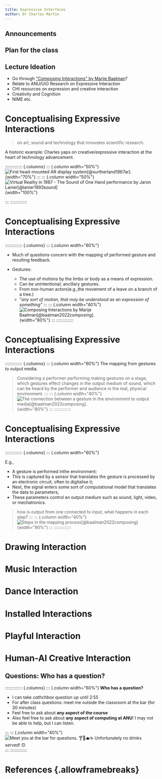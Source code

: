 ```yaml
---
title: Expressive Interfaces
author: Dr Charles Martin
---
```


## Announcements

## Plan for the class

## Lecture Ideation

- Go through ["Composing Interactions" by Marije Baalman](https://composinginteractions.art/#contents)?
- Relate to ANU/UiO Research on Expressive Interaction
- CHI resources on expression and creative interaction
- Creativity and Cognition
- NIME etc.

# Conceptualising Expressive Interactions

> on art, sound and technology that innovates scientific research.


A historic example: Charles yaps on creative/expressive interaction at the heart of technology advancement. 

:::::::::::::: {.columns}
::: {.column width="50%"}
![First head-mounted AR display system[@surtherland1967ar].](img/wk11-ivan-sutherland-headset.jpg){width="70%"}
:::
::: {.column width="50%"}
![Virtual Reality in 1987 - The Sound of One Hand performance by Jaron Lanier[@lanier1993sound]](img/wk11-jaron-lanier-virtual-hand.jpg){width="100%"}

:::
::::::::::::::


# Conceptualising Expressive Interactions

:::::::::::::: {.columns}
::: {.column width="60%"}
- Much of questions concern with the mapping of performed gesture and resulting feedback. 

- Gestures:
    - The use of motions by the limbs or body as a means of expression.
    - Can be unintentional; ancillary gestures.
    - From non-human actors(e.g.,the movement of a leave on a branch of a tree.)
    - *"any sort of motion, that may be understood as an expression of something"* 
:::
::: {.column width="40%"}
![Composing Interactions by Marije Baalman[@baalman2022composing].](img/wk11-composing-interactions.jpg){width="80%"}
:::
::::::::::::::

# Conceptualising Expressive Interactions
:::::::::::::: {.columns}
::: {.column width="60%"}
The mapping from gestures to output media.

> Considering a performer performing making gestures on a stage, which gestures effect changes in the output medium of sound, which can be heard by the performer and audience in the real, physical environment.
:::
::: {.column width="40%"}
![The connection between a gesture in the environment to output media[@baalman2022composing].](img/mapping.jpg){width="80%"}
:::
::::::::::::::

# Conceptualising Expressive Interactions

:::::::::::::: {.columns}
::: {.column width="60%"}

E.g.,

- A gesture is performed inthe environment;
- This is captured by a sensor that translates the gesture is processed by an electronic circuit, often to digitalise it;
- Next, the signal enters some sort of computational model that translates the data to parameters;
- These parameters control an output medium such as sound, light, video, or mechatronics.

> how is output from one connected to input, what happens in each step?
:::
::: {.column width="40%"}
![Steps in the mapping process[@baalman2022composing]](img/step-in-mapping.jpg){width="90%"}
:::
::::::::::::::



# Drawing Interaction

# Music Interaction

# Dance Interaction

# Installed Interactions

# Playful Interaction

# Human-AI Creative Interaction

## Questions: Who has a question?

:::::::::::::: {.columns}
::: {.column width="60%"}
**Who has a question?**

- I can take _cathchbox_ question up until 2:55
- For after class questions: meet me outside the classroom at the bar (for 30 minutes)
- Feel free to ask about **any aspect of the course**
- Also feel free to ask about **any aspect of computing at ANU**! I may not be able to help, but I can listen.

:::
::: {.column width="40%"}
![Meet you _at the bar_ for questions. 🍸🥤🫖☕️ Unfortunately no drinks served! 🙃](img/kambri-bar.jpg)
:::
::::::::::::::

# References {.allowframebreaks}
